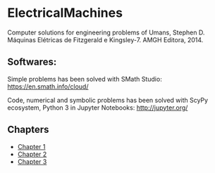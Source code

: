 # ElectricalMachines
Computer solutions for engineering problems of Umans, Stephen D. Máquinas Elétricas de Fitzgerald e Kingsley-7. AMGH Editora, 2014.

## Softwares:
Simple problems has been solved with SMath Studio: https://en.smath.info/cloud/

Code, numerical and symbolic problems has been solved with ScyPy ecosystem, Python 3 in Jupyter Notebooks: http://jupyter.org/

## Chapters
*  [Chapter 1](chapter_1/chapter_1.md)
*  [Chapter 2](chapter_2/chapter_2.md)
*  [Chapter 3](chapter_3/chapter_3.md)
